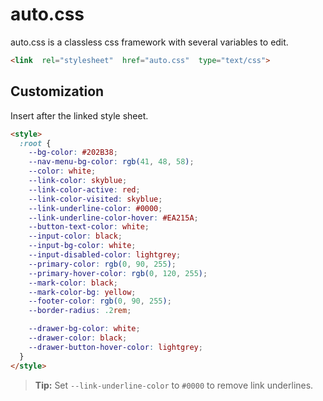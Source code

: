 # auto.css
auto.css is a classless css framework with several variables to edit.
```html
<link  rel="stylesheet"  href="auto.css"  type="text/css">
```
## Customization
Insert after the linked style sheet.
```html
<style>
  :root {
    --bg-color: #202B38;
    --nav-menu-bg-color: rgb(41, 48, 58);
    --color: white;
    --link-color: skyblue;
    --link-color-active: red;
    --link-color-visited: skyblue;
    --link-underline-color: #0000;
    --link-underline-color-hover: #EA215A;
    --button-text-color: white;
    --input-color: black;
    --input-bg-color: white;
    --input-disabled-color: lightgrey;
    --primary-color: rgb(0, 90, 255);
    --primary-hover-color: rgb(0, 120, 255);
    --mark-color: black;
    --mark-color-bg: yellow;
    --footer-color: rgb(0, 90, 255);
    --border-radius: .2rem;

    --drawer-bg-color: white;
    --drawer-color: black;
    --drawer-button-hover-color: lightgrey;
  }
</style>
```
>  **Tip:** Set `--link-underline-color` to `#0000` to remove link underlines.
